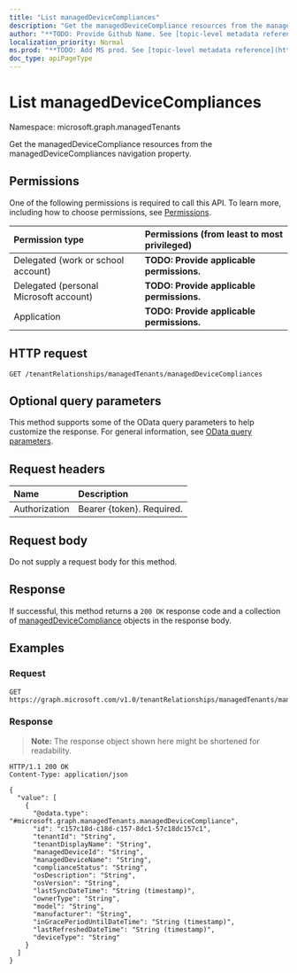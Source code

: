 ```yaml
---
title: "List managedDeviceCompliances"
description: "Get the managedDeviceCompliance resources from the managedDeviceCompliances navigation property."
author: "**TODO: Provide Github Name. See [topic-level metadata reference](https://msgo.azurewebsites.net/add/document/guidelines/metadata.html#topic-level-metadata)**"
localization_priority: Normal
ms.prod: "**TODO: Add MS prod. See [topic-level metadata reference](https://msgo.azurewebsites.net/add/document/guidelines/metadata.html#topic-level-metadata)**"
doc_type: apiPageType
---
```


# List managedDeviceCompliances
Namespace: microsoft.graph.managedTenants



Get the managedDeviceCompliance resources from the managedDeviceCompliances navigation property.

## Permissions
One of the following permissions is required to call this API. To learn more, including how to choose permissions, see [Permissions](/graph/permissions-reference).

|Permission type|Permissions (from least to most privileged)|
|:---|:---|
|Delegated (work or school account)|**TODO: Provide applicable permissions.**|
|Delegated (personal Microsoft account)|**TODO: Provide applicable permissions.**|
|Application|**TODO: Provide applicable permissions.**|

## HTTP request

<!-- {
  "blockType": "ignored"
}
-->
``` http
GET /tenantRelationships/managedTenants/managedDeviceCompliances
```

## Optional query parameters
This method supports some of the OData query parameters to help customize the response. For general information, see [OData query parameters](/graph/query-parameters).

## Request headers
|Name|Description|
|:---|:---|
|Authorization|Bearer {token}. Required.|

## Request body
Do not supply a request body for this method.

## Response

If successful, this method returns a `200 OK` response code and a collection of [managedDeviceCompliance](../resources/manageddevicecompliance.md) objects in the response body.

## Examples

### Request
<!-- {
  "blockType": "request",
  "name": "list_manageddevicecompliance"
}
-->
``` http
GET https://graph.microsoft.com/v1.0/tenantRelationships/managedTenants/managedDeviceCompliances
```


### Response
>**Note:** The response object shown here might be shortened for readability.
<!-- {
  "blockType": "response",
  "truncated": true,
  "@odata.type": "Collection(microsoft.graph.managedTenants.managedDeviceCompliance)"
}
-->
``` http
HTTP/1.1 200 OK
Content-Type: application/json

{
  "value": [
    {
      "@odata.type": "#microsoft.graph.managedTenants.managedDeviceCompliance",
      "id": "c157c18d-c18d-c157-8dc1-57c18dc157c1",
      "tenantId": "String",
      "tenantDisplayName": "String",
      "managedDeviceId": "String",
      "managedDeviceName": "String",
      "complianceStatus": "String",
      "osDescription": "String",
      "osVersion": "String",
      "lastSyncDateTime": "String (timestamp)",
      "ownerType": "String",
      "model": "String",
      "manufacturer": "String",
      "inGracePeriodUntilDateTime": "String (timestamp)",
      "lastRefreshedDateTime": "String (timestamp)",
      "deviceType": "String"
    }
  ]
}
```

